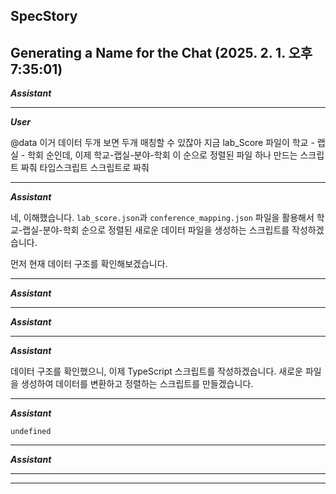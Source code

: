 ## SpecStory

## Generating a Name for the Chat (2025. 2. 1. 오후 7:35:01)

_**Assistant**_



---

_**User**_

@data 이거 데이터 두개 보면 두개 매칭할 수 있잖아 지금 lab_Score 파일이 학교 - 랩실 - 학회 순인데, 이제 학교-랩실-분야-학회 이 순으로 정렬된 파일 하나 만드는 스크립트 짜줘 타입스크립트 스크립트로 짜줘

---

_**Assistant**_

네, 이해했습니다. `lab_score.json`과 `conference_mapping.json` 파일을 활용해서 학교-랩실-분야-학회 순으로 정렬된 새로운 데이터 파일을 생성하는 스크립트를 작성하겠습니다.

먼저 현재 데이터 구조를 확인해보겠습니다.

---

_**Assistant**_



---

_**Assistant**_



---

_**Assistant**_



데이터 구조를 확인했으니, 이제 TypeScript 스크립트를 작성하겠습니다. 새로운 파일을 생성하여 데이터를 변환하고 정렬하는 스크립트를 만들겠습니다.

---

_**Assistant**_

```
undefined
```

---

_**Assistant**_



---



---


